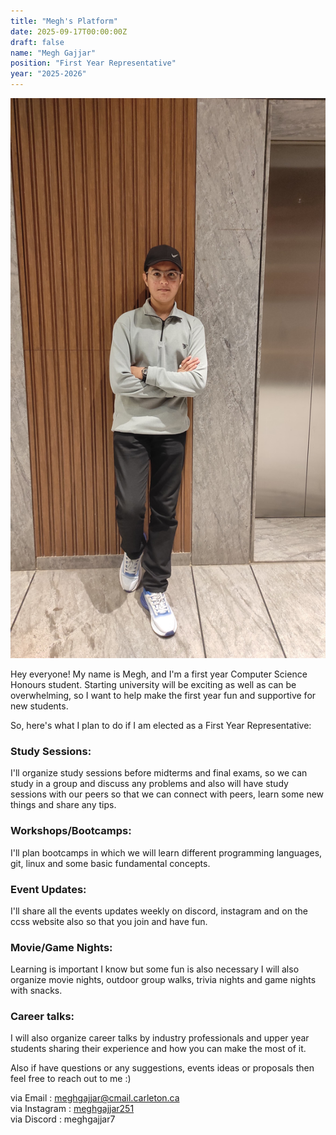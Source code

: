 ```yaml
---
title: "Megh's Platform"
date: 2025-09-17T00:00:00Z
draft: false
name: "Megh Gajjar"
position: "First Year Representative"
year: "2025-2026"
---
```


![Megh](/images/first_year_reps/2025/megh.jpg)

Hey everyone! My name is Megh, and I'm a first year Computer Science Honours student. Starting university will be exciting as well as can be overwhelming, so I want to help make the first year fun and supportive for new students.

So, here's what I plan to do if I am elected as a First Year Representative:

### Study Sessions:
I'll organize study sessions before midterms and final exams, so we can study in a group and discuss any problems and also will have study sessions with our peers so that we can connect with peers, learn some new things and share any tips.

### Workshops/Bootcamps:
I'll plan bootcamps in which we will learn different programming languages, git, linux and some basic fundamental concepts.

### Event Updates:
I'll share all the events updates weekly on discord, instagram and on the ccss website also so that you join and have fun.

### Movie/Game Nights:
Learning is important I know but some fun is also necessary I will also organize movie nights, outdoor group walks, trivia nights and game nights with snacks.

### Career talks:
I will also organize career talks by industry professionals and upper year students sharing their experience and how you can make the most of it.

Also if have questions or any suggestions, events ideas or proposals then feel free to reach out to me :)

via Email : [meghgajjar@cmail.carleton.ca](mailto:meghgajjar@cmail.carleton.ca)<br/>
via Instagram : [meghgajjar251](https://www.instagram.com/meghgajjar251/)<br/>
via Discord : meghgajjar7